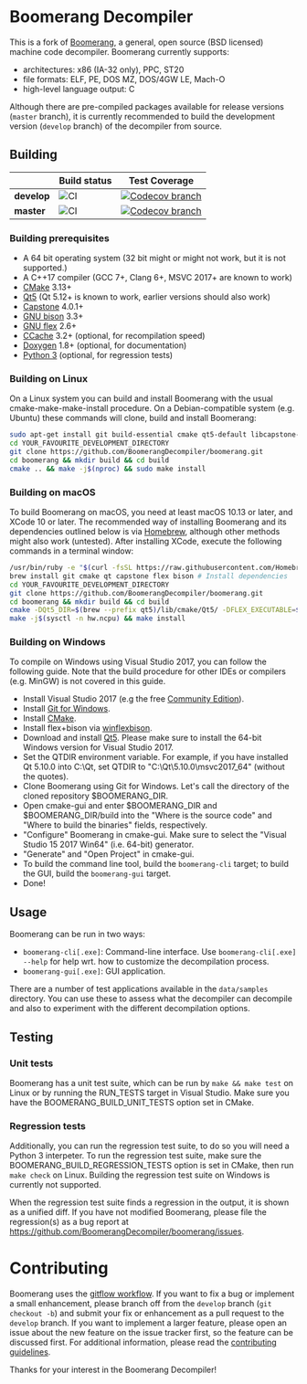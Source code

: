 # Boomerang Decompiler

This is a fork of [Boomerang](http://boomerang.sourceforge.net/), a general, open source (BSD licensed) machine code decompiler.
Boomerang currently supports:
 - architectures: x86 (IA-32 only), PPC, ST20
 - file formats: ELF, PE, DOS MZ, DOS/4GW LE, Mach-O
 - high-level language output: C

Although there are pre-compiled packages available for release versions (`master` branch),
it is currently recommended to build the development version (`develop` branch) of the decompiler from source.


## Building

|                  | **Build status** | **Test Coverage** |
|------------------|------------------|-------------------|
|    **develop**   | ![CI](https://github.com/BoomerangDecompiler/boomerang/workflows/CI/badge.svg?branch=develop) | [![Codecov branch](https://img.shields.io/codecov/c/github/boomerangdecompiler/boomerang/develop.svg)](https://codecov.io/gh/BoomerangDecompiler/boomerang/branch/develop) |
|    **master**    | ![CI](https://github.com/BoomerangDecompiler/boomerang/workflows/CI/badge.svg?branch=master)  | [![Codecov branch](https://img.shields.io/codecov/c/github/boomerangdecompiler/boomerang/master.svg)](https://codecov.io/gh/BoomerangDecompiler/boomerang/branch/master)   |


### Building prerequisites

 - A 64 bit operating system (32 bit might or might not work, but it is not supported.)
 - A C++17 compiler (GCC 7+, Clang 6+, MSVC 2017+ are known to work)
 - [CMake](https://cmake.org/download/) 3.13+
 - [Qt5](https://www.qt.io/download-open-source/) (Qt 5.12+ is known to work, earlier versions should also work)
 - [Capstone](http://www.capstone-engine.org/) 4.0.1+
 - [GNU bison](https://www.gnu.org/software/bison/) 3.3+
 - [GNU flex](https://github.com/westes/flex) 2.6+
 - [CCache](https://ccache.samba.org/download.html) 3.2+ (optional, for recompilation speed)
 - [Doxygen](http://www.doxygen.nl/) 1.8+ (optional, for documentation)
 - [Python 3](https://www.python.org/downloads/) (optional, for regression tests)


### Building on Linux

On a Linux system you can build and install Boomerang with the usual cmake-make-make-install procedure.
On a Debian-compatible system (e.g. Ubuntu) these commands will clone, build and install Boomerang:

```bash
sudo apt-get install git build-essential cmake qt5-default libcapstone-dev flex bison
cd YOUR_FAVOURITE_DEVELOPMENT_DIRECTORY
git clone https://github.com/BoomerangDecompiler/boomerang.git
cd boomerang && mkdir build && cd build
cmake .. && make -j$(nproc) && sudo make install
```

### Building on macOS

To build Boomerang on macOS, you need at least macOS 10.13 or later, and XCode 10 or later.
The recommended way of installing Boomerang and its dependencies outlined below is via [Homebrew](brew.sh), although other methods might also work (untested).
After installing XCode, execute the following commands in a terminal window:

```bash
/usr/bin/ruby -e "$(curl -fsSL https://raw.githubusercontent.com/Homebrew/install/master/install)" # Install Homebrew
brew install git cmake qt capstone flex bison # Install dependencies
cd YOUR_FAVOURITE_DEVELOPMENT_DIRECTORY
git clone https://github.com/BoomerangDecompiler/boomerang.git
cd boomerang && mkdir build && cd build
cmake -DQt5_DIR=$(brew --prefix qt5)/lib/cmake/Qt5/ -DFLEX_EXECUTABLE=$(brew --prefix flex)/bin/flex -DBISON_EXECUTABLE=$(brew --prefix bison)/bin/bison ..
make -j$(sysctl -n hw.ncpu) && make install
```

### Building on Windows

To compile on Windows using Visual Studio 2017, you can follow the following guide. Note that the build procedure
for other IDEs or compilers (e.g. MinGW) is not covered in this guide.

- Install Visual Studio 2017 (e.g the free [Community Edition](https://visualstudio.microsoft.com/vs/community/)).
- Install [Git for Windows](https://github.com/git-for-windows/git/releases/latest).
- Install [CMake](https://cmake.org/download/).
- Install flex+bison via [winflexbison](https://github.com/lexxmark/winflexbison).
- Download and install [Qt5](https://www.qt.io/download-open-source/). Please make sure to install the 64-bit Windows version for Visual Studio 2017.
- Set the QTDIR environment variable. For example, if you have installed Qt 5.10.0 into C:\Qt, set QTDIR to "C:\Qt\5.10.0\msvc2017_64\" (without the quotes).
- Clone Boomerang using Git for Windows. Let's call the directory of the cloned repository $BOOMERANG_DIR.
- Open cmake-gui and enter $BOOMERANG_DIR and $BOOMERANG_DIR/build into the "Where is the source code" and "Where to build the binaries" fields, respectively.
- "Configure" Boomerang in cmake-gui. Make sure to select the "Visual Studio 15 2017 Win64" (i.e. 64-bit) generator.
- "Generate" and "Open Project" in cmake-gui.
- To build the command line tool, build the `boomerang-cli` target; to build the GUI, build the `boomerang-gui` target.
- Done!


## Usage

Boomerang can be run in two ways:

- `boomerang-cli[.exe]`: Command-line interface. Use `boomerang-cli[.exe] --help` for help wrt. how to customize the decompilation process.
- `boomerang-gui[.exe]`: GUI application.

There are a number of test applications available in the `data/samples` directory. You can use these to assess
what the decompiler can decompile and also to experiment with the different decompilation options.


## Testing

### Unit tests

Boomerang has a unit test suite, which can be run by `make && make test` on Linux or by running the RUN_TESTS target in Visual Studio.
Make sure you have the BOOMERANG_BUILD_UNIT_TESTS option set in CMake.


### Regression tests

Additionally, you can run the regression test suite, to do so you will need a Python 3 interpeter.
To run the regression test suite, make sure the BOOMERANG_BUILD_REGRESSION_TESTS option is set in CMake, then run `make check`
on Linux. Building the regression test suite on Windows is currently not supported.

When the regression test suite finds a regression in the output, it is shown as a unified diff.
If you have not modified Boomerang, please file the regression(s) as a bug report at https://github.com/BoomerangDecompiler/boomerang/issues.


# Contributing

Boomerang uses the [gitflow workflow](https://nvie.com/posts/a-successful-git-branching-model/). If you want to fix a bug or implement a small enhancement,
please branch off from the `develop` branch (`git checkout -b`) and submit your fix or enhancement as a pull request to the `develop` branch.
If you want to implement a larger feature, please open an issue about the new feature on the issue tracker first, so the feature can be discussed first.
For additional information, please read the [contributing guidelines](https://github.com/BoomerangDecompiler/boomerang/blob/develop/Contributing.md).

Thanks for your interest in the Boomerang Decompiler!
